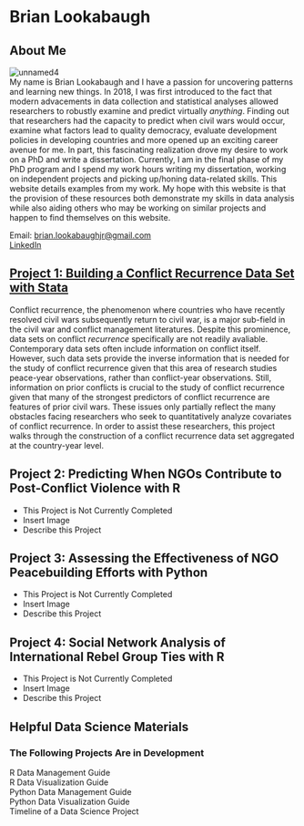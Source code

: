 # Brian Lookabaugh

## About Me
![unnamed4](https://user-images.githubusercontent.com/109555700/181593061-5670eb01-c992-48e2-ba4d-768f9b98416b.jpg) <br>
My name is Brian Lookabaugh and I have a passion for uncovering patterns and learning new things. In 2018, I was first introduced to the fact that modern advacements in data collection and statistical analyses allowed researchers to robustly examine and predict virtually *anything*. Finding out that researchers had the capacity to predict when civil wars would occur, examine what factors lead to quality democracy, evaluate development policies in developing countries and more opened up an exciting career avenue for me. In part, this fascinating realization drove my desire to work on a PhD and write a dissertation. Currently, I am in the final phase of my PhD program and I spend my work hours writing my dissertation, working on independent projects and picking up/honing data-related skills. This website details examples from my work. My hope with this website is that the provision of these resources both demonstrate my skills in data analysis while also aiding others who may be working on similar projects and happen to find themselves on this website. <br>

Email: brian.lookabaughjr@gmail.com <br>
[LinkedIn](https://www.linkedin.com/in/brian-lookabaugh-372ab31a1/)

## [Project 1: Building a Conflict Recurrence Data Set with Stata](https://htmlpreview.github.io/?https://github.com/Brian-Lookabaugh/Conflict-Recurrence-Dataset-Construction-Chapter1-Dissertation/blob/main/BuildingConflictRecurrenceDataset.html) <br>
Conflict recurrence, the phenomenon where countries who have recently resolved civil wars subsequently return to civil war, is a major sub-field in the civil war and conflict management literatures. Despite this prominence, data sets on conflict *recurrence* specifically are not readily avaliable. Contemporary data sets often include information on conflict itself. However, such data sets provide the inverse information that is needed for the study of conflict recurrence given that this area of research studies peace-year observations, rather than conflict-year observations. Still, information on prior conflicts is crucial to the study of conflict recurrence given that many of the strongest predictors of conflict recurrence are features of prior civil wars. These issues only partially reflect the many obstacles facing researchers who seek to quantitatively analyze covariates of conflict recurrence. In order to assist these researchers, this project walks through the construction of a conflict recurrence data set aggregated at the country-year level.

## Project 2: Predicting When NGOs Contribute to Post-Conflict Violence with R
- This Project is Not Currently Completed
- Insert Image
- Describe this Project

## Project 3: Assessing the Effectiveness of NGO Peacebuilding Efforts with Python
- This Project is Not Currently Completed
- Insert Image
- Describe this Project

## Project 4: Social Network Analysis of International Rebel Group Ties with R
- This Project is Not Currently Completed
- Insert Image
- Describe this Project

## Helpful Data Science Materials
### The Following Projects Are in Development <br>
R Data Management Guide <br>
R Data Visualization Guide <br>
Python Data Management Guide <br>
Python Data Visualization Guide <br>
Timeline of a Data Science Project
